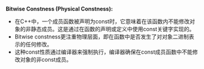 
**Bitwise Constness (Physical Constness):**

- 在C++中，一个成员函数被声明为const时，它意味着在该函数内不能修改对象的非静态成员。这是通过在函数的声明或定义中使用const关键字实现的。
- Bitwise constness更注重物理层面，即在函数中是否发生了对对象二进制表示的任何修改。
- 这种const性质通过编译器来强制执行，编译器确保在const成员函数中不能修改对象的非const成员。